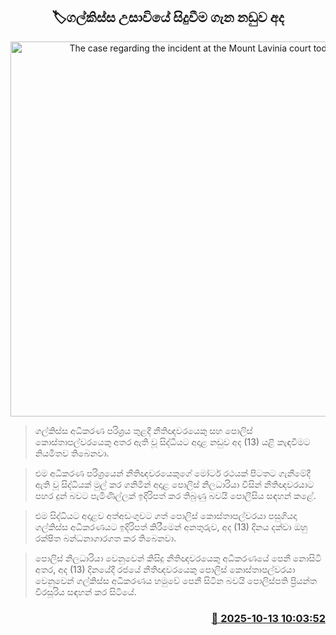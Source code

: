 <p align='center'><b><h2 align='center' title='The case regarding the incident at the Mount Lavinia court today'>🏷ගල්කිස්ස උසාවියේ සිදුවීම ගැන නඩුව අද</h2></b></p>
<p align='center'><img src='https://helakuru.sgp1.cdn.digitaloceanspaces.com/esana/images/lib/police-mount.jpg' width='600' alt='The case regarding the incident at the Mount Lavinia court today'></p>

> ගල්කිස්ස අධිකරණ පරිශ්‍රය තුළදී නීතිඥවරයෙකු සහ පොලිස් කොස්තාපල්වරයෙකු අතර ඇති වූ සිද්ධියට අදාළ නඩුව අද (13) යළි කැඳවීමට නියමිතව තිබෙනවා.

> එම අධිකරණ පරිශ්‍රයෙන් නීතිඥවරයෙකුගේ මෝටර් රථයක් පිටතට ගැනීමේදී ඇති වූ සිද්ධියක් මුල් කර ගනිමින් අදාළ පොලිස් නිලධාරියා විසින් නීතිඥවරයාට පහර දුන් බවට පැමිණිල්ලක් ඉදිරිපත් කර තිබුණු බවයි පොලීසිය සඳහන් කළේ.

> එම සිද්ධියට අදාළව අත්අඩංගුවට ගත් පොලිස් කොස්තාපල්වරයා පසුගියදා ගල්කිස්ස අධිකරණයට ඉදිරිපත් කිරීමෙන් අනතුරුව, අද (13) දිනය දක්වා ඔහු රක්ෂිත බන්ධනාගාරගත කර තිබෙනවා.

> පොලිස් නිලධාරියා වෙනුවෙන් කිසිදු නීතිඥවරයෙකු අධිකරණයේ පෙනී නොසිටි අතර, අද (13) දිනයේදී රජයේ නීතිඥවරයෙකු පොලිස් කොස්තාපල්වරයා වෙනුවෙන් ගල්කිස්ස අධිකරණය හමුවේ පෙනී සිටින බවයි පොලිස්පති ප්‍රියන්ත වීරසූරිය සඳහන් කර සිටියේ.



<h3 align='right'><a href='https://www.helakuru.lk/esana/p/114427/'>📅 2025-10-13 10:03:52</a></h3>
